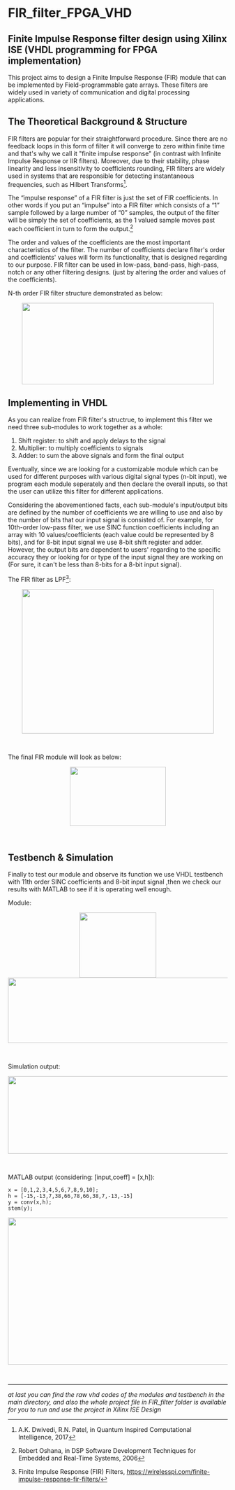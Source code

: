 # FIR_filter_FPGA_VHD
## Finite Impulse Response filter design using Xilinx ISE (VHDL programming for FPGA implementation) 
This project aims to design a Finite Impulse Response (FIR) module that can be implemented by Field-programmable gate arrays. These filters are widely used in variety of communication and digital processing applications. 
## The Theoretical Background & Structure
FIR filters are popular for their straightforward procedure. Since there are no feedback loops in this form of filter it will converge to zero within finite time and that's why we call it "finite impulse response" (in contrast with Infinite Impulse Response or IIR filters). Moreover, due to their stability, phase linearity and less insensitivity to coefficients rounding, FIR filters are widely used in systems that are responsible for detecting instantaneous frequencies, such as Hilbert Transforms[^1]. 

The “impulse response” of a FIR filter is just the set of FIR coefficients. In other words if you put an “impulse” into a FIR filter which consists of a “1” sample followed by a large number of “0” samples, the output of the filter will be simply the set of coefficients, as the 1 valued sample moves past each coefficient in turn to form the output.[^2]

The order and values of the coefficients are the most important characteristics of the filter. The number of coefficients declare filter's order and coefficients' values will form its functionality, that is designed regarding to our purpose. FIR filter can be used in low-pass, band-pass, high-pass, notch or any other filtering designs. (just by altering the order and values of the coefficients). 

N-th order FIR filter structure demonstrated as below:

<p align="center">
<img src="https://www.typhoon-hil.com/documentation/typhoon-hil-software-manual/Images/fir_filter_04.gif" width="440" height="186" />
</p>

[^1]: A.K. Dwivedi, R.N. Patel, in Quantum Inspired Computational Intelligence, 2017
[^2]: Robert Oshana, in DSP Software Development Techniques for Embedded and Real-Time Systems, 2006

## Implementing in VHDL 
As you can realize from FIR filter's structrue, to implement this filter we need three sub-modules to work together as a whole:
1. Shift register: to shift and apply delays to the signal
2. Multiplier: to multiply coefficients to signals
3. Adder: to sum the above signals and form the final output

Eventually, since we are looking for a customizable module which can be used for different purposes with various digital signal types (n-bit input), we program each module seperately and then declare the overall inputs, so that the user can utilize this filter for different applications. 

Considering the abovementioned facts, each sub-module's input/output bits are defined by the number of coefficients we are willing to use and also by the number of bits that our input signal is consisted of. For example, for 10th-order low-pass filter, we use SINC function coefficients including an array with 10 values/coefficients (each value could be represented by 8 bits), and for 8-bit input signal we use 8-bit shift register and adder. However, the output bits are dependent to users' regarding to the specific accuracy they or looking for or type of the input signal they are working on (For sure, it can't be less than 8-bits for a 8-bit input signal).

The FIR filter as LPF[^3]:

<p align="center">
<img src="https://wirelesspi.com/wp-content/uploads/2016/08/figure-introduction-fir-filter-response.png" width="440" height="330" />
</p>  <br />

The final FIR module will look as below:


<p align="center">
<img src="https://encrypted-tbn0.gstatic.com/images?q=tbn:ANd9GcRqHOOnggYq0UFGarOp0NlF0HRJ6zOzXWtvmA&usqp=CAU" width="220" height="135" />
</p>  <br />

[^3]: Finite Impulse Response (FIR) Filters, https://wirelesspi.com/finite-impulse-response-fir-filters/

## Testbench & Simulation
Finally to test our module and observe its function we use VHDL testbench with 11th order SINC coefficients and 8-bit input signal ,then we check our results with MATLAB to see if it is operating well enough.

Module:

<p align="center">
<img src="https://user-images.githubusercontent.com/108813301/207665349-1df2791b-3bf6-499b-b463-0ce2f19f6cb5.JPEG" width="176" height="149" />
<img src="https://user-images.githubusercontent.com/108813301/207814102-39cf7fd7-68f4-48bd-ad39-b1a1edbbcc4e.JPEG" width="597" height="149" />
</p>  <br />
  
  
Simulation output:
  
<p align="center">
<img src="https://user-images.githubusercontent.com/108813301/207817184-2dcff919-dae0-4f69-94f8-307fd354de99.jpeg" width="1268" height="177" />
</p>  <br />
  
  
MATLAB output (considering: [input,coeff] = [x,h]):
  
```
x = [0,1,2,3,4,5,6,7,8,9,10];
h = [-15,-13,7,38,66,78,66,38,7,-13,-15]
y = conv(x,h);
stem(y);
```
  
<p align="center">
<img src="https://user-images.githubusercontent.com/108813301/207814169-109d94c9-fb72-4b47-98d3-484ad758c433.JPEG" width="643" height="336" />
</p>  <br />

***
*at last you can find the raw vhd codes of the modules and testbench in the main directory, and also the whole project file in FIR_filter folder is available for you to run and use the project in Xilinx ISE Design*
